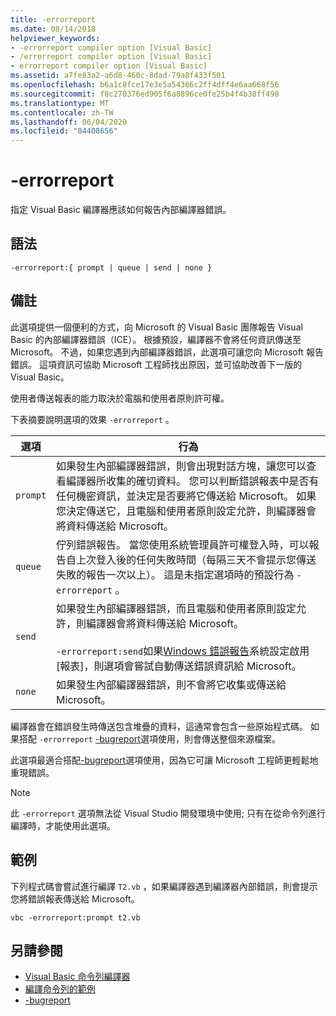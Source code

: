```yaml
---
title: -errorreport
ms.date: 08/14/2018
helpviewer_keywords:
- -errorreport compiler option [Visual Basic]
- /errorreport compiler option [Visual Basic]
- errorreport compiler option [Visual Basic]
ms.assetid: a7fe83a2-a6d8-460c-8dad-79a8f433f501
ms.openlocfilehash: b6a1c8fce17e3e5a54366c2ff4dff4e6aa668f56
ms.sourcegitcommit: f8c270376ed905f6a8896ce0fe25b4f4b38ff498
ms.translationtype: MT
ms.contentlocale: zh-TW
ms.lasthandoff: 06/04/2020
ms.locfileid: "84408656"
---
```

# <a name="-errorreport"></a>-errorreport

指定 Visual Basic 編譯器應該如何報告內部編譯器錯誤。

## <a name="syntax"></a>語法

```console
-errorreport:{ prompt | queue | send | none }
```

## <a name="remarks"></a>備註

此選項提供一個便利的方式，向 Microsoft 的 Visual Basic 團隊報告 Visual Basic 的內部編譯器錯誤（ICE）。 根據預設，編譯器不會將任何資訊傳送至 Microsoft。 不過，如果您遇到內部編譯器錯誤，此選項可讓您向 Microsoft 報告錯誤。 這項資訊可協助 Microsoft 工程師找出原因，並可協助改善下一版的 Visual Basic。

使用者傳送報表的能力取決於電腦和使用者原則許可權。

下表摘要說明選項的效果 `-errorreport` 。

|選項|行為|
|---|---|
|`prompt`|如果發生內部編譯器錯誤，則會出現對話方塊，讓您可以查看編譯器所收集的確切資料。 您可以判斷錯誤報表中是否有任何機密資訊，並決定是否要將它傳送給 Microsoft。 如果您決定傳送它，且電腦和使用者原則設定允許，則編譯器會將資料傳送給 Microsoft。|
|`queue`|佇列錯誤報告。 當您使用系統管理員許可權登入時，可以報告自上次登入後的任何失敗時間（每隔三天不會提示您傳送失敗的報告一次以上）。 這是未指定選項時的預設行為 `-errorreport` 。|
|`send`|如果發生內部編譯器錯誤，而且電腦和使用者原則設定允許，則編譯器會將資料傳送給 Microsoft。<br /><br /> `-errorreport:send`如果[Windows 錯誤報告](/windows/desktop/wer/windows-error-reporting)系統設定啟用 [報表]，則選項會嘗試自動傳送錯誤資訊給 Microsoft。 |
|`none`|如果發生內部編譯器錯誤，則不會將它收集或傳送給 Microsoft。|

編譯器會在錯誤發生時傳送包含堆疊的資料，這通常會包含一些原始程式碼。 如果搭配 `-errorreport` [-bugreport](bugreport.md)選項使用，則會傳送整個來源檔案。

此選項最適合搭配[-bugreport](bugreport.md)選項使用，因為它可讓 Microsoft 工程師更輕鬆地重現錯誤。

> [!NOTE]
> 此 `-errorreport` 選項無法從 Visual Studio 開發環境中使用; 只有在從命令列進行編譯時，才能使用此選項。

## <a name="example"></a>範例

下列程式碼會嘗試進行編譯 `T2.vb` ，如果編譯器遇到編譯器內部錯誤，則會提示您將錯誤報表傳送給 Microsoft。

```console
vbc -errorreport:prompt t2.vb
```

## <a name="see-also"></a>另請參閱

- [Visual Basic 命令列編譯器](index.md)
- [編譯命令列的範例](sample-compilation-command-lines.md)
- [-bugreport](bugreport.md)
